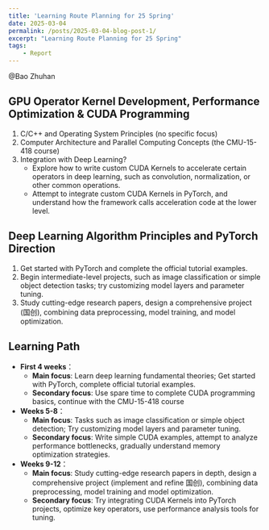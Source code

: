```yaml
---
title: 'Learning Route Planning for 25 Spring'
date: 2025-03-04
permalink: /posts/2025-03-04-blog-post-1/
excerpt: "Learning Route Planning for 25 Spring"
tags:
    - Report
---
```


@Bao Zhuhan 

## GPU Operator Kernel Development, Performance Optimization & CUDA Programming

1. C/C++ and Operating System Principles (no specific focus)
2. Computer Architecture and Parallel Computing Concepts (the CMU-15-418 course)
3. Integration with Deep Learning?
    - Explore how to write custom CUDA Kernels to accelerate certain operators in deep learning, such as convolution, normalization, or other common operations.
    - Attempt to integrate custom CUDA Kernels in PyTorch, and understand how the framework calls acceleration code at the lower level.

## Deep Learning Algorithm Principles and PyTorch Direction

1. Get started with PyTorch and complete the official tutorial examples.
2. Begin intermediate-level projects, such as image classification or simple object detection tasks; try customizing model layers and parameter tuning.
3. Study cutting-edge research papers, design a comprehensive project (国创), combining data preprocessing, model training, and model optimization.

## Learning Path

- **First 4 weeks**：
    - **Main focus**: Learn deep learning fundamental theories; Get started with PyTorch, complete official tutorial examples.
    - **Secondary focus**: Use spare time to complete CUDA programming basics, continue with the CMU-15-418 course
- **Weeks 5-8**：
    - **Main focus**: Tasks such as image classification or simple object detection; Try customizing model layers and parameter tuning.
    - **Secondary focus**: Write simple CUDA examples, attempt to analyze performance bottlenecks, gradually understand memory optimization strategies.
- **Weeks 9-12**：
    - **Main focus**: Study cutting-edge research papers in depth, design a comprehensive project (implement and refine 国创), combining data preprocessing, model training and model optimization.
    - **Secondary focus**: Try integrating CUDA Kernels into PyTorch projects, optimize key operators, use performance analysis tools for tuning.
